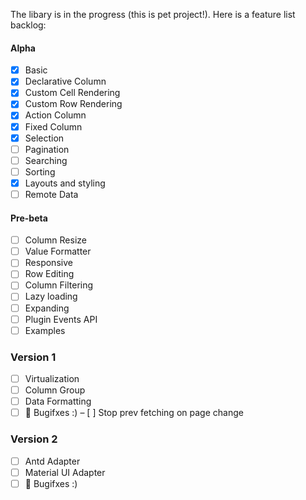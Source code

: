 The libary is in the progress (this is pet project!). Here is a feature list backlog:

#### Alpha

- [x] Basic
- [x] Declarative Column
- [x] Custom Cell Rendering
- [x] Custom Row Rendering
- [x] Action Column
- [x] Fixed Column
- [x] Selection
- [ ] Pagination
- [ ] Searching
- [ ] Sorting
- [x] Layouts and styling
- [ ] Remote Data

#### Pre-beta

- [ ] Column Resize
- [ ] Value Formatter
- [ ] Responsive
- [ ] Row Editing
- [ ] Column Filtering
- [ ] Lazy loading
- [ ] Expanding
- [ ] Plugin Events API 
- [ ] Examples

### Version 1

- [ ] Virtualization
- [ ] Column Group
- [ ] Data Formatting
- [ ] 🐛 Bugifxes :)
      – [ ] Stop prev fetching on page change

### Version 2

- [ ] Antd Adapter
- [ ] Material UI Adapter
- [ ] 🐛 Bugifxes :)
